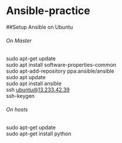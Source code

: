 # Ansible-practice

##Setup Ansible on Ubuntu <br />
###### On Master <br />
sudo apt-get update <br />
sudo apt install software-properties-common <br />
sudo apt-add-repository ppa:ansible/ansible <br />
sudo apt update <br />
sudo apt install ansible <br />
ssh ubuntu@13.233.42.39 <br />
ssh-keygen <br />

###### On hosts <br />
sudo apt-get update <br />
sudo apt-get install python 
